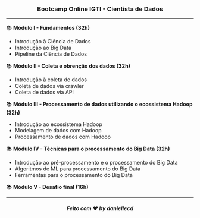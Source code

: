 <h3 align="center"> Bootcamp Online IGTI - Cientista de Dados
</h3>

------------

📚 **Módulo I - Fundamentos (32h)**

 - Introdução à Ciência de Dados
 - Introdução ao Big Data
 - Pipeline da Ciência de Dados

📚 **Módulo II - Coleta e obrenção dos dados (32h)**

 - Introdução à coleta de dados
 - Coleta de dados via crawler
 - Coleta de dados via API

📚 **Módulo III - Processamento de dados utilizando o ecossistema Hadoop (32h)**

 - Introdução ao ecossistema Hadoop
 - Modelagem de dados com Hadoop
 - Processamento de dados com Hadoop

📚 **Módulo IV - Técnicas para o processamento do Big Data (32h)**

 - Introdução ao pré-processamento e o processamento do Big Data
 - Algoritmos de ML para processamento do Big Data
 - Ferramentas para o processamento do Big Data

📚 **Módulo V - Desafio final (16h)**

------------

<h5 align="center"> Feito com ❤  by daniellecd
</h5>
